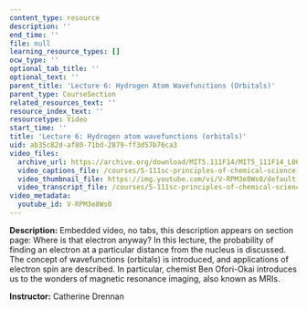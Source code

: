```yaml
---
content_type: resource
description: ''
end_time: ''
file: null
learning_resource_types: []
ocw_type: ''
optional_tab_title: ''
optional_text: ''
parent_title: 'Lecture 6: Hydrogen Atom Wavefunctions (Orbitals)'
parent_type: CourseSection
related_resources_text: ''
resource_index_text: ''
resourcetype: Video
start_time: ''
title: 'Lecture 6: Hydrogen atom wavefunctions (orbitals)'
uid: ab35c82d-af80-71bd-2879-ff3d57b76ca3
video_files:
  archive_url: https://archive.org/download/MIT5.111F14/MIT5_111F14_L06_300k.mp4
  video_captions_file: /courses/5-111sc-principles-of-chemical-science-fall-2014/47fde2dec1055b69a501aa05cab350a2_V-RPM3e8Ws0.vtt
  video_thumbnail_file: https://img.youtube.com/vi/V-RPM3e8Ws0/default.jpg
  video_transcript_file: /courses/5-111sc-principles-of-chemical-science-fall-2014/18a11810bc2cf5859e1be12828f76f32_V-RPM3e8Ws0.pdf
video_metadata:
  youtube_id: V-RPM3e8Ws0
---
```


**Description:** Embedded video, no tabs, this description appears on section page: Where is that electron anyway? In this lecture, the probability of finding an electron at a particular distance from the nucleus is discussed. The concept of wavefunctions (orbitals) is introduced, and applications of electron spin are described. In particular, chemist Ben Ofori-Okai introduces us to the wonders of magnetic resonance imaging, also known as MRIs.

**Instructor:** Catherine Drennan



